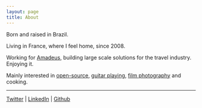 ```yaml
---
layout: page
title: About
---
```

<!--p class="message">
  Hey there! This page is included as an example. Feel free to customize it for your own use upon downloading. Carry on!
</p-->
Born and raised in Brazil.

Living in France, where I feel home, since 2008.

Working for [Amadeus](/dayjob), building large
scale solutions for the travel industry. Enjoying it.

Mainly interested in [open-source](https://www.ohloh.com/accounts/leogomes/positions), [guitar playing](https://soundcloud.com/leonardo-gomes-23), [film photography](http://www.lomography.com/homes/leogomes) and cooking.

----
[Twitter](https://twitter.com/lgomes) | [LinkedIn](https://www.linkedin.com/in/leonardogomes) | [Github](https://github.com/leogomes)

